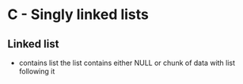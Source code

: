 **C - Singly linked lists**
============================
Linked list
----------------------
- contains list the list contains either NULL or chunk of data
with list following it 